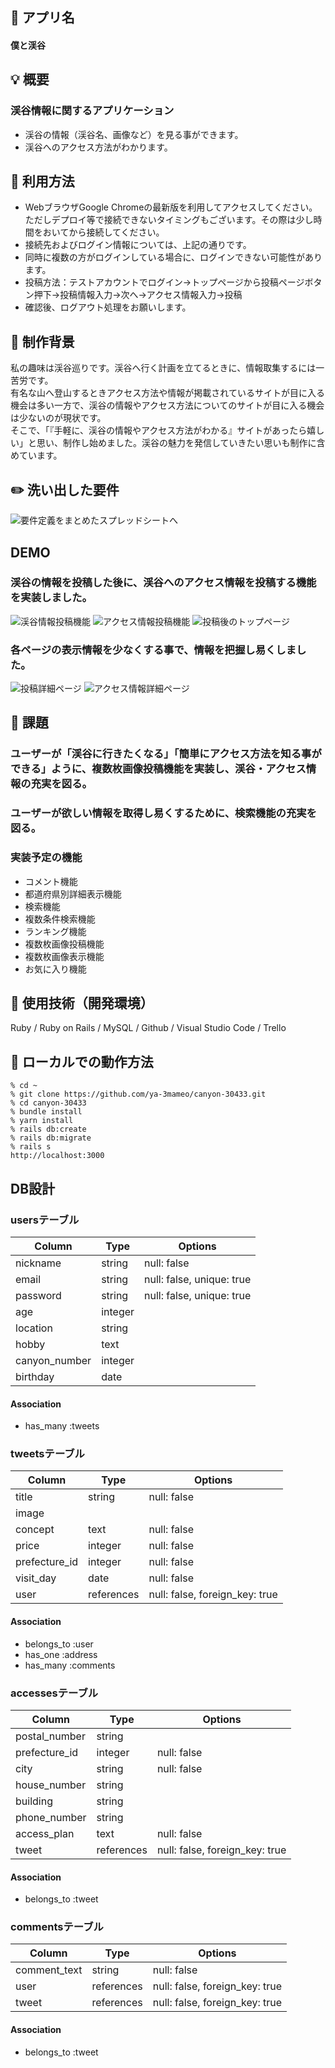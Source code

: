 ## :mount_fuji: アプリ名
#### 僕と渓谷

## :bulb: 概要
### 渓谷情報に関するアプリケーション
- 渓谷の情報（渓谷名、画像など）を見る事ができます。
- 渓谷へのアクセス方法がわかります。

<!-- # :computer: 本番環境
<dl>
  <dt>接続先</dt>
  <dd> :globe_with_meridians: URL:**   **</dd>
  <dt>ID/Pass</dt>
  <dd>ID:</dd>
  <dd>Pass:</dd>
  <dt>投稿者</dt>
  <dd>メールアドレス:</dd>
  <dd>パスワード:</dd>
  <dt>閲覧者</dt>
  <dd>メールアドレス:</dd>
  <dd>パスワード:</dd>
</dl> -->

## :beginner: 利用方法
- WebブラウザGoogle Chromeの最新版を利用してアクセスしてください。ただしデプロイ等で接続できないタイミングもございます。その際は少し時間をおいてから接続してください。
- 接続先およびログイン情報については、上記の通りです。
- 同時に複数の方がログインしている場合に、ログインできない可能性があります。
- 投稿方法：テストアカウントでログイン→トップページから投稿ページボタン押下→投稿情報入力→次へ→アクセス情報入力→投稿
- 確認後、ログアウト処理をお願いします。

## :feet: 制作背景
私の趣味は渓谷巡りです。渓谷へ行く計画を立てるときに、情報取集するには一苦労です。<br>有名な山へ登山するときアクセス方法や情報が掲載されているサイトが目に入る機会は多い一方で、渓谷の情報やアクセス方法についてのサイトが目に入る機会は少ないのが現状です。<br>そこで、「『手軽に、渓谷の情報やアクセス方法がわかる』サイトがあったら嬉しい」と思い、制作し始めました。渓谷の魅力を発信していきたい思いも制作に含めています。

## :pencil2: 洗い出した要件
![要件定義をまとめたスプレッドシートへ](https://docs.google.com/spreadsheets/d/1WLjTJX27z2lqwbzBtNjrI2SHRo8Z_fJL1LSGgUwuaM8/edit?usp=sharing)

## DEMO
### 渓谷の情報を投稿した後に、渓谷へのアクセス情報を投稿する機能を実装しました。
![渓谷情報投稿機能](https://user-images.githubusercontent.com/71677145/99180692-da287300-276b-11eb-9d7d-0fad6ea7b9a4.png)
![アクセス情報投稿機能](https://user-images.githubusercontent.com/71677145/99180695-e3b1db00-276b-11eb-97b1-d58dc7f8d9b2.png)
![投稿後のトップページ](https://user-images.githubusercontent.com/71677145/99180698-eb717f80-276b-11eb-8c95-6b7ebdf44b43.png)
### 各ページの表示情報を少なくする事で、情報を把握し易くしました。
![投稿詳細ページ](https://user-images.githubusercontent.com/71677145/99180752-6175e680-276c-11eb-9638-2eb99365d358.png)
![アクセス情報詳細ページ](https://user-images.githubusercontent.com/71677145/99180756-6470d700-276c-11eb-80d1-4397f10bd11a.png)

## :speech_balloon: 課題
### ユーザーが「渓谷に行きたくなる」「簡単にアクセス方法を知る事ができる」ように、複数枚画像投稿機能を実装し、渓谷・アクセス情報の充実を図る。
### ユーザーが欲しい情報を取得し易くするために、検索機能の充実を図る。
### 実装予定の機能
- コメント機能
- 都道府県別詳細表示機能
- 検索機能
- 複数条件検索機能
- ランキング機能
- 複数枚画像投稿機能
- 複数枚画像表示機能
- お気に入り機能

## :wrench: 使用技術（開発環境） 
Ruby / Ruby on Rails / MySQL / Github / Visual Studio Code / Trello

## :gift: ローカルでの動作方法

```
% cd ~
% git clone https://github.com/ya-3mameo/canyon-30433.git
% cd canyon-30433
% bundle install
% yarn install
% rails db:create
% rails db:migrate
% rails s
http://localhost:3000
```

## DB設計

### usersテーブル

| Column        | Type    | Options                   |
| ------------- | ------- | ------------------------- |
| nickname      | string  | null: false               |
| email         | string  | null: false, unique: true |
| password      | string  | null: false, unique: true |
| age           | integer |                           |
| location      | string  |                           |
| hobby         | text    |                           |
| canyon_number | integer |                           |
| birthday      | date    |                           |

#### Association
 - has_many :tweets

### tweetsテーブル

| Column        | Type       | Options                        |
| ------------- | ---------- | ------------------------------ |
| title         | string     | null: false                    |
| image         |            |                                |
| concept       | text       | null: false                    |
| price         | integer    | null: false                    |
| prefecture_id | integer    | null: false                    |
| visit_day     | date       | null: false                    |
| user          | references | null: false, foreign_key: true |

#### Association
- belongs_to :user
- has_one :address
- has_many :comments


### accessesテーブル

| Column        | Type       | Options                        |
| ------------- | ---------- | ------------------------------ |
| postal_number | string     |                                |
| prefecture_id | integer    | null: false                    |
| city          | string     | null: false                    |
| house_number  | string     |                                |
| building      | string     |                                |
| phone_number  | string     |                                |
| access_plan   | text       | null: false                    |
| tweet         | references | null: false, foreign_key: true |

#### Association
- belongs_to :tweet


### commentsテーブル
| Column       | Type       | Options                        |
| ------------ | ---------- | ------------------------------ |
| comment_text | string     | null: false                    |
| user         | references | null: false, foreign_key: true |
| tweet        | references | null: false, foreign_key: true |

#### Association
- belongs_to :tweet

